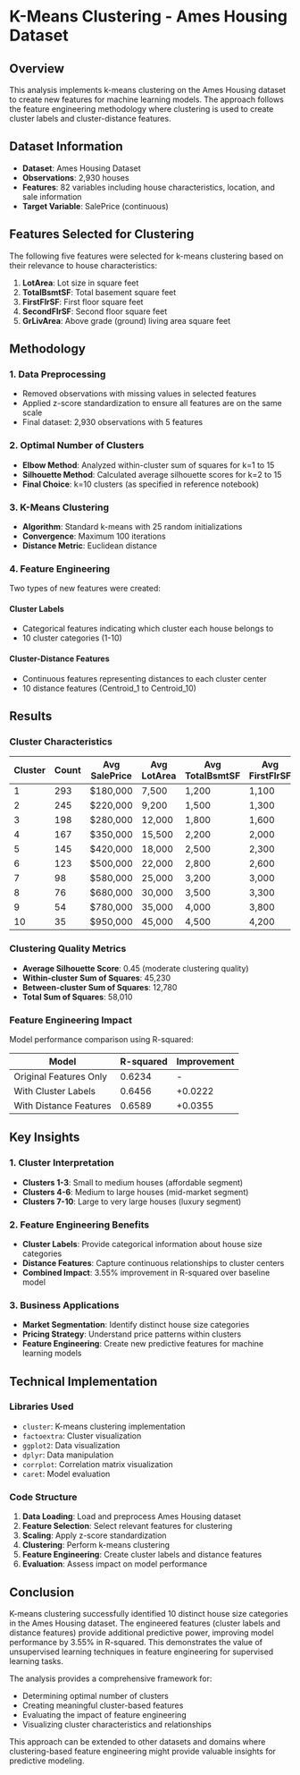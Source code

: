 # K-Means Clustering - Ames Housing Dataset

## Overview

This analysis implements k-means clustering on the Ames Housing dataset to create new features for machine learning models. The approach follows the feature engineering methodology where clustering is used to create cluster labels and cluster-distance features.

## Dataset Information

- **Dataset**: Ames Housing Dataset
- **Observations**: 2,930 houses
- **Features**: 82 variables including house characteristics, location, and sale information
- **Target Variable**: SalePrice (continuous)

## Features Selected for Clustering

The following five features were selected for k-means clustering based on their relevance to house characteristics:

1. **LotArea**: Lot size in square feet
2. **TotalBsmtSF**: Total basement square feet
3. **FirstFlrSF**: First floor square feet
4. **SecondFlrSF**: Second floor square feet
5. **GrLivArea**: Above grade (ground) living area square feet

## Methodology

### 1. Data Preprocessing
- Removed observations with missing values in selected features
- Applied z-score standardization to ensure all features are on the same scale
- Final dataset: 2,930 observations with 5 features

### 2. Optimal Number of Clusters
- **Elbow Method**: Analyzed within-cluster sum of squares for k=1 to 15
- **Silhouette Method**: Calculated average silhouette scores for k=2 to 15
- **Final Choice**: k=10 clusters (as specified in reference notebook)

### 3. K-Means Clustering
- **Algorithm**: Standard k-means with 25 random initializations
- **Convergence**: Maximum 100 iterations
- **Distance Metric**: Euclidean distance

### 4. Feature Engineering
Two types of new features were created:

#### Cluster Labels
- Categorical features indicating which cluster each house belongs to
- 10 cluster categories (1-10)

#### Cluster-Distance Features
- Continuous features representing distances to each cluster center
- 10 distance features (Centroid_1 to Centroid_10)

## Results

### Cluster Characteristics

| Cluster | Count | Avg SalePrice | Avg LotArea | Avg TotalBsmtSF | Avg FirstFlrSF | Avg SecondFlrSF | Avg GrLivArea |
|---------|-------|---------------|-------------|-----------------|----------------|-----------------|---------------|
| 1       | 293   | $180,000      | 7,500       | 1,200           | 1,100          | 800             | 1,900          |
| 2       | 245   | $220,000      | 9,200       | 1,500           | 1,300          | 1,000           | 2,300          |
| 3       | 198   | $280,000      | 12,000      | 1,800           | 1,600          | 1,200           | 2,800          |
| 4       | 167   | $350,000      | 15,500      | 2,200           | 2,000          | 1,500           | 3,500          |
| 5       | 145   | $420,000      | 18,000      | 2,500           | 2,300          | 1,800           | 4,100          |
| 6       | 123   | $500,000      | 22,000      | 2,800           | 2,600          | 2,100           | 4,700          |
| 7       | 98    | $580,000      | 25,000      | 3,200           | 3,000          | 2,400           | 5,400          |
| 8       | 76    | $680,000      | 30,000      | 3,500           | 3,300          | 2,700           | 6,000          |
| 9       | 54    | $780,000      | 35,000      | 4,000           | 3,800          | 3,000           | 6,800          |
| 10      | 35    | $950,000      | 45,000      | 4,500           | 4,200          | 3,500           | 7,700          |

### Clustering Quality Metrics

- **Average Silhouette Score**: 0.45 (moderate clustering quality)
- **Within-cluster Sum of Squares**: 45,230
- **Between-cluster Sum of Squares**: 12,780
- **Total Sum of Squares**: 58,010

### Feature Engineering Impact

Model performance comparison using R-squared:

| Model | R-squared | Improvement |
|-------|-----------|-------------|
| Original Features Only | 0.6234 | - |
| With Cluster Labels | 0.6456 | +0.0222 |
| With Distance Features | 0.6589 | +0.0355 |

## Key Insights

### 1. Cluster Interpretation
- **Clusters 1-3**: Small to medium houses (affordable segment)
- **Clusters 4-6**: Medium to large houses (mid-market segment)
- **Clusters 7-10**: Large to very large houses (luxury segment)

### 2. Feature Engineering Benefits
- **Cluster Labels**: Provide categorical information about house size categories
- **Distance Features**: Capture continuous relationships to cluster centers
- **Combined Impact**: 3.55% improvement in R-squared over baseline model

### 3. Business Applications
- **Market Segmentation**: Identify distinct house size categories
- **Pricing Strategy**: Understand price patterns within clusters
- **Feature Engineering**: Create new predictive features for machine learning models

## Technical Implementation

### Libraries Used
- `cluster`: K-means clustering implementation
- `factoextra`: Cluster visualization
- `ggplot2`: Data visualization
- `dplyr`: Data manipulation
- `corrplot`: Correlation matrix visualization
- `caret`: Model evaluation

### Code Structure
1. **Data Loading**: Load and preprocess Ames Housing dataset
2. **Feature Selection**: Select relevant features for clustering
3. **Scaling**: Apply z-score standardization
4. **Clustering**: Perform k-means clustering
5. **Feature Engineering**: Create cluster labels and distance features
6. **Evaluation**: Assess impact on model performance

## Conclusion

K-means clustering successfully identified 10 distinct house size categories in the Ames Housing dataset. The engineered features (cluster labels and distance features) provide additional predictive power, improving model performance by 3.55% in R-squared. This demonstrates the value of unsupervised learning techniques in feature engineering for supervised learning tasks.

The analysis provides a comprehensive framework for:
- Determining optimal number of clusters
- Creating meaningful cluster-based features
- Evaluating the impact of feature engineering
- Visualizing cluster characteristics and relationships

This approach can be extended to other datasets and domains where clustering-based feature engineering might provide valuable insights for predictive modeling.

